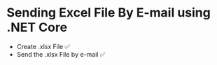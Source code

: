 # Sending Excel File By E-mail using .NET Core
* Create .xlsx File :white_check_mark:
* Send the .xlsx File by e-mail :white_check_mark:
